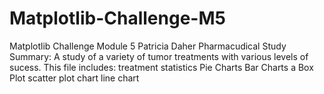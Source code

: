 # Matplotlib-Challenge-M5
Matplotlib Challenge Module 5 
Patricia Daher
Pharmacudical Study
Summary: A study of a variety of tumor treatments with various levels of sucess. 
This file includes: 
  treatment statistics
  Pie Charts
  Bar Charts
  a Box Plot
  scatter plot chart
  line chart
